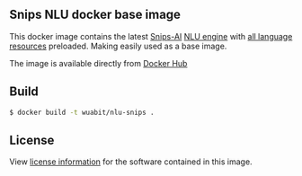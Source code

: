 ## Snips NLU docker base image

This docker image contains the latest [Snips-AI](https://www.snips.ai/) [NLU engine](https://github.com/snipsco/snips-nlu) with [all language resources](https://snips-nlu.readthedocs.io/en/latest/languages.html) preloaded. Making easily used as a base image.

The image is available directly from [Docker Hub](https://hub.docker.com/r/wuabit/nlu-snips)

Build
------------

```bash
$ docker build -t wuabit/nlu-snips .
```

## License

View [license information](https://github.com/snipsco/snips-nlu#licence) for the software contained in this image.


